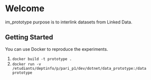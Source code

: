 # Welcome

im_prototype purpose is to interlink datasets from Linked Data.

## Getting Started

You can use Docker to reproduce the experiments.

1. `docker build -t prototype .`
2. `docker run -v /etudiants/deptinfo/p/pari_p1/dev/dotnet/data_prototype:/data prototype`